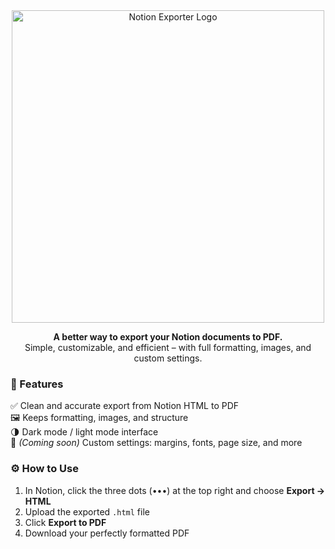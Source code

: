 <div align="center">

<img src="https://raw.githubusercontent.com/katakuna1/notion-exporter/refs/heads/main/public/notion-logo.png" alt="Notion Exporter Logo" width="500"/>

**A better way to export your Notion documents to PDF.**  
Simple, customizable, and efficient – with full formatting, images, and custom settings.

</div>

### 🚀 Features

✅ Clean and accurate export from Notion HTML to PDF  
🖼️ Keeps formatting, images, and structure  
🌗 Dark mode / light mode interface  
🔧 *(Coming soon)* Custom settings: margins, fonts, page size, and more

### ⚙️ How to Use

1. In Notion, click the three dots (•••) at the top right and choose **Export → HTML**
2. Upload the exported `.html` file
3. Click **Export to PDF**
4. Download your perfectly formatted PDF
